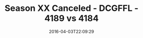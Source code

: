 ---
title: Season XX Canceled - DCGFFL - 4189 vs 4184
teams_score:
- team: 4189
  score: 20
- team: 4184
  score: 14
mvp: Jim R. (Graphite); Marvin W. (Power Blue)
game-ball: Rob W. (Graphite); Clint D. (Power Blue)
sportsperson: ''
season: 12
week: 4
date: '2016-04-03T22:09:29'
pageid: season-12-week-4-april-3-2016-4189-vs-4184
---